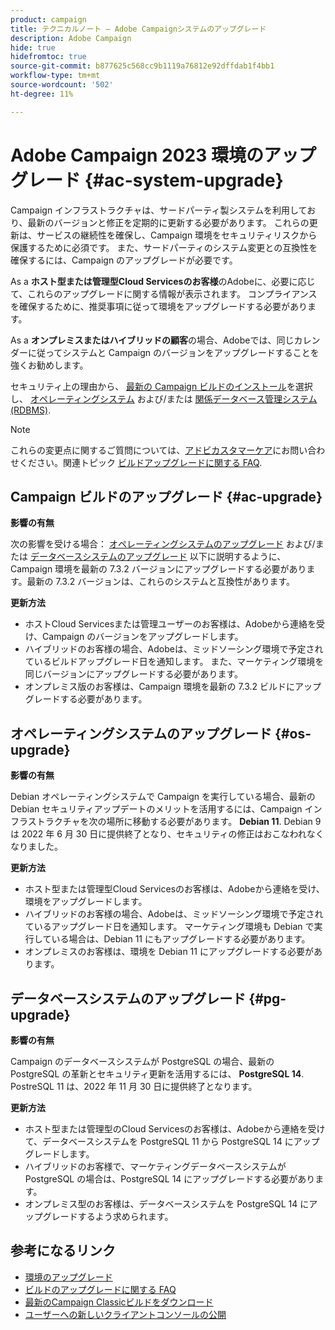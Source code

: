 ```yaml
---
product: campaign
title: テクニカルノート — Adobe Campaignシステムのアップグレード
description: Adobe Campaign
hide: true
hidefromtoc: true
source-git-commit: b877625c568cc9b1119a76812e92dffdab1f4bb1
workflow-type: tm+mt
source-wordcount: '502'
ht-degree: 11%

---
```


# Adobe Campaign 2023 環境のアップグレード {#ac-system-upgrade}

Campaign インフラストラクチャは、サードパーティ製システムを利用しており、最新のバージョンと修正を定期的に更新する必要があります。 これらの更新は、サービスの継続性を確保し、Campaign 環境をセキュリティリスクから保護するために必須です。 また、サードパーティのシステム変更との互換性を確保するには、Campaign のアップグレードが必要です。

As a **ホスト型または管理型Cloud Servicesのお客様**&#x200B;のAdobeに、必要に応じて、これらのアップグレードに関する情報が表示されます。 コンプライアンスを確保するために、推奨事項に従って環境をアップグレードする必要があります。

As a **オンプレミスまたはハイブリッドの顧客**&#x200B;の場合、Adobeでは、同じカレンダーに従ってシステムと Campaign のバージョンをアップグレードすることを強くお勧めします。

セキュリティ上の理由から、 [最新の Campaign ビルドのインストール](#ac-upgrade)を選択し、 [オペレーティングシステム](#os-upgrade) および/または [関係データベース管理システム (RDBMS)](#pg-upgrade).

>[!NOTE]
>
>これらの変更点に関するご質問については、[アドビカスタマーケア](https://helpx.adobe.com/jp/enterprise/admin-guide.html/enterprise/using/support-for-experience-cloud.ug.html)にお問い合わせください。関連トピック [ビルドアップグレードに関する FAQ](../../platform/using/faq-build-upgrade.md).

## Campaign ビルドのアップグレード {#ac-upgrade}

**影響の有無**

次の影響を受ける場合： [オペレーティングシステムのアップグレード](#os-upgrade) および/または [データベースシステムのアップグレード](#pg-upgrade) 以下に説明するように、Campaign 環境を最新の 7.3.2 バージョンにアップグレードする必要があります。最新の 7.3.2 バージョンは、これらのシステムと互換性があります。

**更新方法**

* ホストCloud Servicesまたは管理ユーザーのお客様は、Adobeから連絡を受け、Campaign のバージョンをアップグレードします。
* ハイブリッドのお客様の場合、Adobeは、ミッドソーシング環境で予定されているビルドアップグレード日を通知します。 また、マーケティング環境を同じバージョンにアップグレードする必要があります。
* オンプレミス版のお客様は、Campaign 環境を最新の 7.3.2 ビルドにアップグレードする必要があります。


## オペレーティングシステムのアップグレード {#os-upgrade}

**影響の有無**

Debian オペレーティングシステムで Campaign を実行している場合、最新の Debian セキュリティアップデートのメリットを活用するには、Campaign インフラストラクチャを次の場所に移動する必要があります。 **Debian 11**. Debian 9 は 2022 年 6 月 30 日に提供終了となり、セキュリティの修正はおこなわれなくなりました。

**更新方法**

* ホスト型または管理型Cloud Servicesのお客様は、Adobeから連絡を受け、環境をアップグレードします。
* ハイブリッドのお客様の場合、Adobeは、ミッドソーシング環境で予定されているアップグレード日を通知します。 マーケティング環境も Debian で実行している場合は、Debian 11 にもアップグレードする必要があります。
* オンプレミスのお客様は、環境を Debian 11 にアップグレードする必要があります。

## データベースシステムのアップグレード {#pg-upgrade}

**影響の有無**

Campaign のデータベースシステムが PostgreSQL の場合、最新の PostgreSQL の革新とセキュリティ更新を活用するには、 **PostgreSQL 14**. PostreSQL 11 は、2022 年 11 月 30 日に提供終了となります。

**更新方法**

* ホスト型または管理型のCloud Servicesのお客様は、Adobeから連絡を受けて、データベースシステムを PostgreSQL 11 から PostgreSQL 14 にアップグレードします。
* ハイブリッドのお客様で、マーケティングデータベースシステムが PostgreSQL の場合は、PostgreSQL 14 にアップグレードする必要があります。
* オンプレミス型のお客様は、データベースシステムを PostgreSQL 14 にアップグレードするよう求められます。


## 参考になるリンク

* [環境のアップグレード](../../production/using/build-upgrade.md)
* [ビルドのアップグレードに関する FAQ](../../platform/using/faq-build-upgrade.md)
* [最新のCampaign Classicビルドをダウンロード](https://experience.adobe.com/#/downloads/content/software-distribution/ja/campaign.html)
* [ユーザーへの新しいクライアントコンソールの公開](../../installation/using/client-console-availability-for-windows.md)
